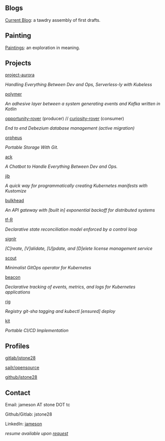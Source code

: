 ## Blogs

[Current Blog](blog/index.md): a tawdry assembly of first drafts.

## Painting

[Paintings](paintings/index.md): an exploration in meaning.

## Projects

[project-aurora](https://gitlab.com/sailr/opensource/project-aurora)

*Handling Everything Between Dev and Ops, Serverless-ly with Kubeless*

[polymer](https://gitlab.com/jstone28/polymer)

*An adhesive layer between a system generating events and Kafka written in Kotlin*

[opportunity-rover](https://gitlab.com/jstone28/opportunity-rover) (producer) //
[curiosity-rover](https://gitlab.com/jstone28/curiosity-rover) (consumer)

*End to end Debezium database management (active migration)*

[orpheus](https://gitlab.com/sailr/opensource/orpheus)

*Portable Storage With Git.*

[ack](https://gitlab.com/sailr/opensource/ack)

*A Chatbot to Handle Everything Between Dev and Ops.*

[jib](https://gitlab.com/sailr/opensource/jib)

*A quick way for programmatically creating Kubernetes manifests with Kustomize*

[bulkhead](https://gitlab.com/sailr/opensource/bulkhead)

*An API gateway with [built in] exponential backoff for distributed systems*

[tf-R](https://gitlab.com/sailr/opensource/tf-r)

*Declarative state reconciliation model enforced by a control loop*

[signlr](https://gitlab.com/sailr/opensource/signlr)

*[C]reate, [V]alidate, [U]pdate, and [D]elete license management service*

[scout](https://gitlab.com/sailr/opensource/scout)

*Minimalist GitOps operator for Kubernetes*

[beacon](https://gitlab.com/sailr/opensource/beacon)

*Declarative tracking of events, metrics, and logs for Kubernetes applications*

[rig](https://gitlab.com/sailr/opensource/rig)

*Registry git-sha tagging and kubectl [ensured] deploy*

[kit](https://gitlab.com/sailr/opensource/kit)

*Portable CI/CD Implementation*

## Profiles

[gitlab/jstone28](https://gitlab.com/jstone28)

[sailr/opensource](https://gitlab.com/sailr/opensource)

[github/jstone28](https://github.com/jstone28)

## Contact

Email: jameson AT stone DOT tc

Github/Gitlab: jstone28

LinkedIn: [jameson](https://www.linkedin.com/in/jameson-stone-66b521196)

*resume available upon [request](mailto:jameson@stone.tc?subject=[Axiomatic[Dev]]%20Resume%20Request)*
